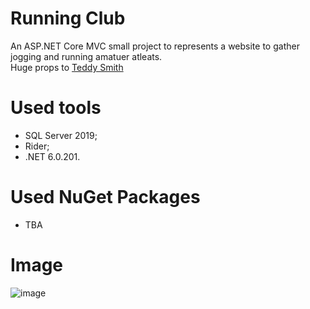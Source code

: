 # Running Club
An ASP.NET Core MVC small project to represents a website to gather jogging and running amatuer atleats.<br>Huge props to [Teddy Smith](https://www.youtube.com/channel/UCCqmbn5-z_t15tYbUreWcNA)

# Used tools
- SQL Server 2019;
- Rider;
- .NET 6.0.201.

# Used NuGet Packages
- TBA

# Image
![image](https://user-images.githubusercontent.com/73988556/160288522-ee2c031e-8e5d-493c-9ce5-6c65bad0efa9.png)
